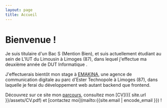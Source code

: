 ```yaml
---
layout: page
title: Accueil
---
```

# Bienvenue !

Je suis titulaire d'un Bac S (Mention Bien), et suis actuellement étudiant au sein de L'IUT du Limousin à Limoges (87), dans lequel j'effectue ma deuxième année de DUT Informatique .

J'effectuerais bientôt mon stage à [EMAKINA](https://www.emakina.fr), une agence de communication digitale au parc d'Ester Technopole à Limoges (87), dans laquelle je ferai du développement web autant backend que frontend.

Découvrez sur ce site mon [parcours]({{site.url}}/formations/), consultez mon [CV]({{ site.url }}/assets/CV.pdf) et [contactez moi](mailto:{{site.email | encode_email }}) !
